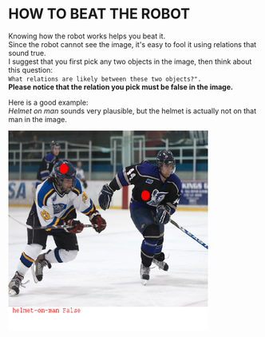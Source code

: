 HOW TO BEAT THE ROBOT
=====================

Knowing how the robot works helps you beat it.  
Since the robot cannot see the image, it's easy to fool it using relations that sound true.  
I suggest that you first pick any two objects in the image, then think about this question:  
`What relations are likely between these two objects?".`  
**Please notice that the relation you pick must be false in the image.**

Here is a good example:  
*Helmet on man* sounds very plausible, but the helmet is actually not on that man in the image.

<img src="helmet-on-man.png" width=400 height=400>
